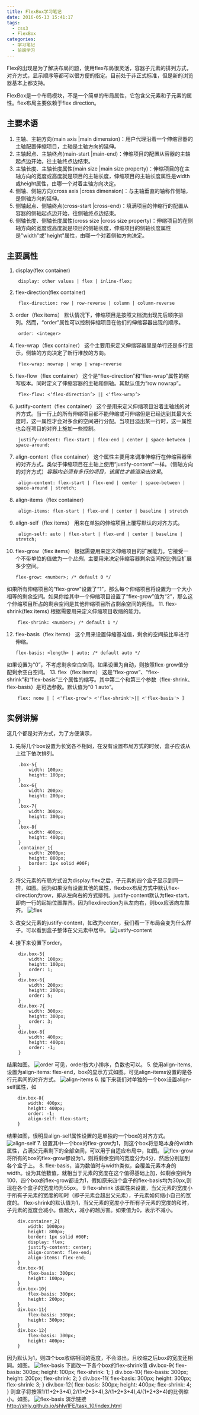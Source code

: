 ```yaml
---
title: FlexBox学习笔记
date: 2016-05-13 15:41:17
tags: 
  - css3
  - FlexBox
categories:
  - 学习笔记
  - 前端学习
---
```

Flex的出现是为了解决布局问题，使用flex布局很灵活，容器子元素的排列方式，对齐方式，显示顺序等都可以很方便的指定。目前处于非正式标准，但是新的浏览器基本上都支持。
<!-- more -->
FlexBox是一个布局模块，不是一个简单的布局属性，它包含父元素和子元素的属性。flex布局主要依赖于flex direction。
## 主要术语

1. 主轴、主轴方向(main axis |main dimension)：用户代理沿着一个伸缩容器的主轴配置伸缩项目，主轴是主轴方向的延伸。
2. 主轴起点、主轴终点(main-start |main-end)：伸缩项目的配置从容器的主轴起点边开始，往主轴终点边结束。
3. 主轴长度、主轴长度属性(main size |main size property)：伸缩项目的在主轴方向的宽度或高度就是项目的主轴长度，伸缩项目的主轴长度属性是width或height属性，由哪一个对着主轴方向决定。
4. 侧轴、侧轴方向(cross axis |cross dimension)：与主轴垂直的轴称作侧轴，是侧轴方向的延伸。
5. 侧轴起点、侧轴终点(cross-start |cross-end)：填满项目的伸缩行的配置从容器的侧轴起点边开始，往侧轴终点边结束。
6. 侧轴长度、侧轴长度属性(cross size |cross size property)：伸缩项目的在侧轴方向的宽度或高度就是项目的侧轴长度，伸缩项目的侧轴长度属性是"width"或"height"属性，由哪一个对着侧轴方向决定。

## 主要属性

1. display(flex container)

		display: other values | flex | inline-flex;
2. flex-direction(flex container)

		flex-direction: row | row-reverse | column | column-reverse
3. order（flex items）
默认情况下，伸缩项目是按照文档流出现先后顺序排列。然而，“order”属性可以控制伸缩项目在他们的伸缩容器出现的顺序。

		order: <integer> 
4. flex-wrap（flex container）
这个主要用来定义伸缩容器里是单行还是多行显示，侧轴的方向决定了新行堆放的方向。

		flex-wrap: nowrap | wrap | wrap-reverse
5. flex-flow（flex container）
这个是“flex-direction”和“flex-wrap”属性的缩写版本。同时定义了伸缩容器的主轴和侧轴。其默认值为“row nowrap”。

		flex-flow: <‘flex-direction’> || <‘flex-wrap’>
6. justify-content（flex container）
这个是用来定义伸缩项目沿着主轴线的对齐方式。当一行上的所有伸缩项目都不能伸缩或可伸缩但是已经达到其最大长度时，这一属性才会对多余的空间进行分配。当项目溢出某一行时，这一属性也会在项目的对齐上施加一些控制。

		justify-content: flex-start | flex-end | center | space-between | space-around;
7. align-content（flex container）
这个属性主要用来调准伸缩行在伸缩容器里的对齐方式。类似于伸缩项目在主轴上使用“justify-content”一样。（侧轴方向的对齐方式）*容器内必须有多行的项目，该属性才能渲染出效果*。

		align-content: flex-start | flex-end | center | space-between | space-around | stretch;
8. align-items（flex container）

		align-items: flex-start | flex-end | center | baseline | stretch
9. align-self（flex items）
用来在单独的伸缩项目上覆写默认的对齐方式。

		align-self: auto | flex-start | flex-end | center | baseline | stretch;
10. flex-grow（flex items）
根据需要用来定义伸缩项目的扩展能力。它接受一个不带单位的值做为一个*比例*。主要用来决定伸缩容器剩余空间按比例应扩展多少空间。

		flex-grow: <number>; /* default 0 */
如果所有伸缩项目的“flex-grow”设置了“1”，那么每个伸缩项目将设置为一个大小相等的剩余空间。如果你给其中一个伸缩项目设置了“flex-grow”值为“2”，那么这个伸缩项目所占的剩余空间是其他伸缩项目所占剩余空间的两倍。
11. flex-shrink(flex items)
根据需要用来定义伸缩项目收缩的能力。

		flex-shrink: <number>; /* default 1 */
12. flex-basis（flex items）
这个用来设置伸缩基准值，剩余的空间按比率进行伸缩。

		flex-basis: <length> | auto; /* default auto */
如果设置为“0”，不考虑剩余空白空间。如果设置为自动，则按照flex-grow值分配剩余空白空间。
13. flex（flex items）
这是“flex-grow”、“flex-shrink”和“flex-basis”三个属性的缩写。其中第二个和第三个参数（flex-shrink、flex-basis）是可选参数。默认值为“0 1 auto”。

		flex: none | [ <'flex-grow'> <'flex-shrink'>|| <'flex-basis'> ]

## 实例讲解

这几个都是对齐方式，为了方便演示，
1. 先将几个box设置为长宽各不相同，在没有设置布局方式的时候，盒子应该从上往下依次排列。

		.box-5{
			width: 100px;
			height: 100px;
		}
		.box-6{
			width: 200px;
			height: 200px;
		}
		.box-7{
			width: 300px;
			height: 300px;
		}
		.box-8{
			width: 400px;
			height: 400px;
		}
		.container_1{
			width: 2000px;
			height: 800px;
			border: 1px solid #00F;
		}
2. 将父元素的布局方式设为display:flex之后，子元素的四个盒子显示到同一排，如图。因为如果没有设置其他的属性，flexbox布局方式中默认flex-direction为row，即从左向右的方式排列。justify-content默认为flex-start，即向一行的起始位置靠齐。因为flexdirection为从左向右，则box应该向左靠齐。
![flex](/img/flex/2.jpg)
3. 改变父元素的justify-content，如改为center，我们看一下布局会变为什么样子。可以看到盒子整体在父元素中居中。
![justify-content](/img/flex/3.jpg)
4. 接下来设置下order。

		div.box-5{
			width: 100px;
			height: 100px;
			order: 1;
		}
		div.box-6{
			width: 200px;
			height: 200px;
			order: 5;
		}
		div.box-7{
			width: 300px;
			height: 300px;
			order: 3;
		}
		div.box-8{
			width: 400px;
			height: 400px;
			order: -1;
		}
结果如图。
![order](/img/flex/4.jpg)
可见，order按大小排序，负数也可以。
5. 使用align-items,设置为align-items: flex-end，box的显示方式如图。可见align-items设置的是各行元素间的对齐方式。
![align-items](/img/flex/5.jpg)
6. 接下来我们对单独的一个box设置align-self属性，如

		div.box-8{
			width: 400px;
			height: 400px;
			order: -1;
			align-self: flex-start;
		}
结果如图，很明显align-self属性设置的是单独的一个box的对齐方式。
![align-self](/img/flex/6.jpg)
7. 设置其中一个box的flex-grow为1，则这个box将忽略本身的width属性，占满父元素剩下的全部空间，可以用于自适应布局中，如图。
![flex-grow](/img/flex/7.jpg)
将所有的box的flex-grow都设为1，则将剩余空间的宽度分为4分，然后分别加到各个盒子上。
8. flex-basis，当为数值时与width类似，会覆盖元素本身的width。设为其他数值，就相当于元素的宽度在这个值得基础上加，如剩余空间为100，四个box的flex-grow都设为1，假如原来四个盒子的flex-basis均为30px,则现在各个盒子的宽度均为55px。
9 flex-shrink
该属性来设置，当父元素的宽度小于所有子元素的宽度的和时（即子元素会超出父元素），子元素如何缩小自己的宽度的。
flex-shrink的默认值为1，当父元素的宽度小于所有子元素的宽度的和时，子元素的宽度会减小。值越大，减小的越厉害。如果值为0，表示不减小。

		div.container_2{
			width: 1000px;
			height: 800px;
			border: 1px solid #00F;
			display: flex;
			justify-content: center;
			align-content: flex-end;
			align-items: flex-end;
		}
		div.box-9{
			flex-basis: 300px;
			height: 100px;
		}
		div.box-10{
			flex-basis: 300px;
			height: 200px;
		}
		div.box-11{
			flex-basis: 300px;
			height: 300px;
		}
		div.box-12{
			flex-basis: 300px;
			height: 400px;
		}
因为默认为1，则四个box收缩相同的宽度，不会溢出，且收缩之后box的宽度还相同。如图。
![flex-basis](/img/flex/8.jpg)
下面改一下各个box的flex-shrink值
		div.box-9{
			flex-basis: 300px;
			height: 100px;
			flex-shrink: 1;
		}
		div.box-10{
			flex-basis: 300px;
			height: 200px;
			flex-shrink: 2;
		}
		div.box-11{
			flex-basis: 300px;
			height: 300px;
			flex-shrink: 3;
		}
		div.box-12{
			flex-basis: 300px;
			height: 400px;
			flex-shrink: 4;
		}
则盒子将按照1/(1+2+3+4),2/(1+2+3+4),3/(1+2+3+4),4/(1+2+3+4)的比例缩小。如图。
![flex-basis](/img/flex/9.jpg)
演示链接
http://shly.github.io/shly/IFE/task_10/index.html